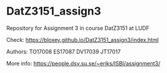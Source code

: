 # DatZ3151_assign3
Repository for Assignment 3 in course DatZ3151 at LUDF

Check: https://bloxey.github.io/DatZ3151_assign3/index.html

Authors:
  TO17008 
  ES17087
  DV17039
  JT17017

More info:
  https://people.dsv.su.se/~eriks/ISBI/assignment3/
